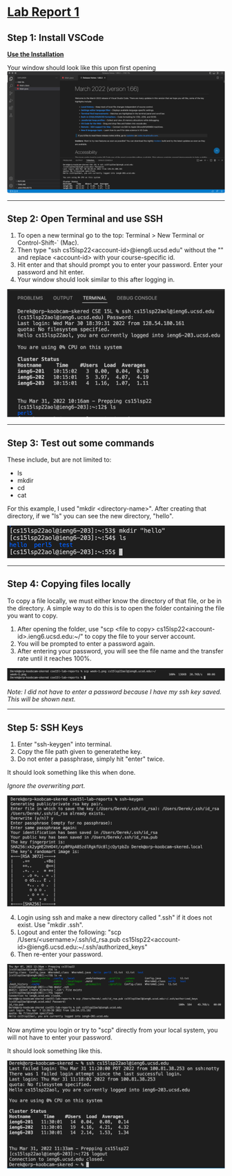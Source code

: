 
# [Lab Report 1](https://dklopstein.github.io/cse15l-lab-reports/lab-report-1-week-2.html)

## Step 1: Install VSCode

**[Use the Installation](https://code.visualstudio.com)**

Your window should look like this upon first opening
![](vscode.png)

---

## Step 2: Open Terminal and use SSH

1. To open a new terminal go to the top: Terminal > New Terminal or Control-Shift-` (Mac).
2. Then type "ssh cs15lsp22\<account-id\>@ieng6.ucsd.edu" without the "" and replace \<account-id> with your course-specific id.
3. Hit enter and that should prompt you to enter your password. Enter your password and hit enter.
4. Your window should look similar to this after logging in.


![](ssh.png)

---

## Step 3: Test out some commands
These include, but are not limited to:
- ls
- mkdir
- cd
- cat

For this example, I used "mkdir \<directory-name>".
After creating that directory, if we "ls" you can see the new directory, "hello".

![](mkdir.png)

---

## Step 4: Copying files locally
To copy a file locally, we must either know the directory of that file, or be in the directory. A simple way to do this is to open the folder containing the file you want to copy.

1. After opening the folder, use "scp \<file to copy> cs15lsp22\<account-id>.ieng6.ucsd.edu:~/" to copy the file to your server account.
2. You will be prompted to enter a password again.
3. After entering your password, you will see the file name and the transfer rate until it reaches 100%.

![](scp2.png)

*Note: I did not have to enter a password because I have my ssh key saved. This will be shown next.*

---

## Step 5: SSH Keys

1. Enter "ssh-keygen" into terminal.
2. Copy the file path given to generatethe key.
3. Do not enter a passphrase, simply hit "enter" twice.

It should look something like this when done.

*Ignore the overwriting part.*

![](keygen.png)

4. Login using ssh and make a new directory called ".ssh" if it does not exist. Use "mkdir .ssh".
5. Logout and enter the following: "scp /Users/\<username>/.ssh/id_rsa.pub cs15lsp22\<account-id>@ieng6.ucsd.edu:~/.ssh/authorized_keys"
6. Then re-enter your password.

![](scp-keygen.png)

Now anytime you login or try to "scp" directly from your local system, you will not have to enter your password.

It should look something like this.

![](ssh-keygen.png)
